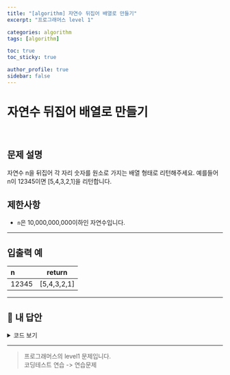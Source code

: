 ```yaml
---
title: "[algorithm] 자연수 뒤집어 배열로 만들기"
excerpt: "프로그래머스 level 1"

categories: algorithm
tags: [algorithm]

toc: true
toc_sticky: true

author_profile: true
sidebar: false
---
```


# 자연수 뒤집어 배열로 만들기

<br/>

## 문제 설명

자연수 n을 뒤집어 각 자리 숫자를 원소로 가지는 배열 형태로 리턴해주세요. 예를들어 n이 12345이면 [5,4,3,2,1]을 리턴합니다.

## 제한사항

- `n`은 10,000,000,000이하인 자연수입니다.

---

## 입출력 예

| n     |   return    |
| :---- | :---------: |
| 12345 | [5,4,3,2,1] |

---

## 🐤 내 답안

<details>
<summary>코드 보기</summary>
<div markdown="1">

```js
function solution(n) {
  const answer = [];
  n = String(n);

  for (let i = n.length - 1; i >= 0; i--) {
    answer.push(Number(n[i]));
  }
  return answer;
}
```

</div>
</details>

---

> 프로그래머스의 level1 문제입니다.<br />
> 코딩테스트 연습 -> 연습문제
